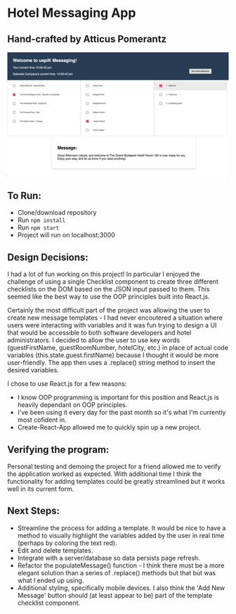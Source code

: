 # Hotel Messaging App
## Hand-crafted by Atticus Pomerantz

<img src="./public/assets/uspiK_screen.png" width="800" />

## To Run: 
- Clone/download repository
- Run `npm install`
- Run `npm start`
- Project will run on localhost:3000

## Design Decisions:
I had a lot of fun working on this project! In particular I enjoyed the challenge of using a single Checklist component to create three different checklists on the DOM based on the JSON input passed to them. This seemed like the best way to use the OOP principles built into React.js.  

Certainly the most difficult part of the project was allowing the user to create new message templates - I had never encoutered a situation where users were interacting with variables and it was fun trying to design a UI that would be accessible to both software developers and hotel administrators. I decided to allow the user to use key words (guestFirstName, guestRoomNumber, hotelCity, etc.) in place of actual code variables (this.state.guest.firstName) because I thought it would be more user-friendly. The app then uses a .replace() string method to insert the desired variables. 

I chose to use React.js for a few reasons: 
- I know OOP programming is important for this position and React.js is heavily dependant on OOP principles.
- I've been using it every day for the past month so it's what I'm currently most cofident in.
- Create-React-App allowed me to quickly spin up a new project.

## Verifying the program:
Personal testing and demoing the project for a friend allowed me to verify the application worked as expected. With additional time I think the functionality for adding templates could be greatly streamlined but it works well in its current form. 

## Next Steps: 
- Streamline the process for adding a template. It would be nice to have a method to visually highlight the variables added by the user in real time (perhaps by coloring the text red). 
- Edit and delete templates.
- Integrate with a server/database so data persists page refresh. 
- Refactor the populateMessage() function - I think there must be a more elegant solution than a series of .replace() methods but that but was what I ended up using.
- Additional styling, specifically mobile devices. I also think the 'Add New Message' button should (at least appear to be) part of the template checklist component. 